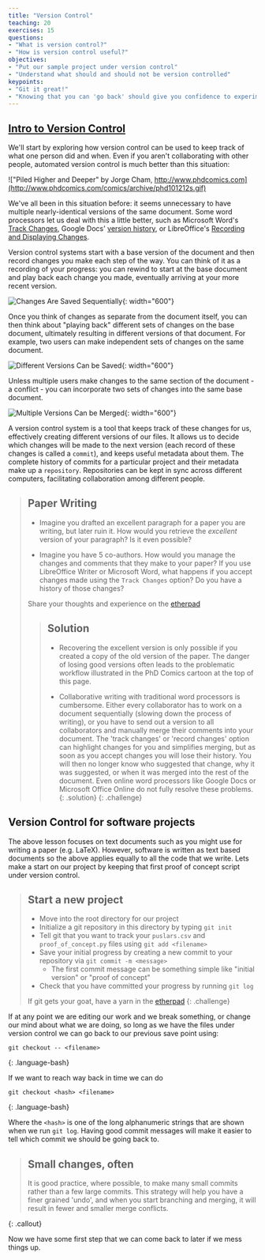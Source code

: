 ```yaml
---
title: "Version Control"
teaching: 20
exercises: 15
questions:
- "What is version control?"
- "How is version control useful?"
objectives:
- "Put our sample project under version control"
- "Understand what should and should not be version controlled"
keypoints:
- "Git it great!"
- "Knowing that you can 'go back' should give you confidence to experiment"
---
```

## [Intro to Version Control](https://swcarpentry.github.io/git-novice/index.html)
We'll start by exploring how version control can be used to keep track of what one person did and when.
Even if you aren't collaborating with other people, automated version control is much better than this situation:

!["Piled Higher and Deeper" by Jorge Cham, http://www.phdcomics.com](http://www.phdcomics.com/comics/archive/phd101212s.gif)


We've all been in this situation before: it seems unnecessary to have multiple nearly-identical versions of the same document.
Some word processors let us deal with this a little better, such as Microsoft Word's [Track Changes](https://support.office.com/en-us/article/Track-changes-in-Word-197ba630-0f5f-4a8e-9a77-3712475e806a), Google Docs' [version history](https://support.google.com/docs/answer/190843?hl=en), or LibreOffice's [Recording and Displaying Changes](https://help.libreoffice.org/Common/Recording_and_Displaying_Changes).

Version control systems start with a base version of the document and then record changes you make each step of the way.
You can think of it as a recording of your progress: you can rewind to start at the base document and play back each change you made, eventually arriving at your more recent version.

![Changes Are Saved Sequentially](https://github.com/swcarpentry/git-novice/raw/gh-pages/fig/play-changes.svg){: width="600"}

Once you think of changes as separate from the document itself, you can then think about "playing back" different sets of changes on the base document, ultimately resulting in different versions of that document.
For example, two users can make independent sets of changes on the same document.

![Different Versions Can be Saved](https://github.com/swcarpentry/git-novice/raw/gh-pages/fig/versions.svg){: width="600"}

Unless multiple users make changes to the same section of the document - a conflict - you can incorporate two sets of changes into the same base document.

![Multiple Versions Can be Merged](https://github.com/swcarpentry/git-novice/raw/gh-pages/fig/merge.svg){: width="600"}

A version control system is a tool that keeps track of these changes for us, effectively creating different versions of our files.
It allows us to decide which changes will be made to the next version (each record of these changes is called a `commit`), and keeps useful metadata about them.
The complete history of commits for a particular project and their metadata make up a `repository`.
Repositories can be kept in sync across different computers, facilitating collaboration among different people.

> ## Paper Writing
>
> *   Imagine you drafted an excellent paragraph for a paper you are writing, but later ruin
>     it. How would you retrieve the *excellent* version of your paragraph? Is it even possible?
>
> *   Imagine you have 5 co-authors. How would you manage the changes and comments
>     that they make to your paper?  If you use LibreOffice Writer or Microsoft Word, what happens if
>     you accept changes made using the `Track Changes` option? Do you have a
>     history of those changes?
>
> Share your thoughts and experience on the [etherpad]({{site.ether_pad}})
>
> > ## Solution
> >
> > *   Recovering the excellent version is only possible if you created a copy
> >     of the old version of the paper. The danger of losing good versions
> >     often leads to the problematic workflow illustrated in the PhD Comics
> >     cartoon at the top of this page.
> >
> > *   Collaborative writing with traditional word processors is cumbersome.
> >     Either every collaborator has to work on a document sequentially
> >     (slowing down the process of writing), or you have to send out a
> >     version to all collaborators and manually merge their comments into
> >     your document. The 'track changes' or 'record changes' option can
> >     highlight changes for you and simplifies merging, but as soon as you
> >     accept changes you will lose their history. You will then no longer
> >     know who suggested that change, why it was suggested, or when it was
> >     merged into the rest of the document. Even online word processors like
> >     Google Docs or Microsoft Office Online do not fully resolve these
> >     problems.
> {: .solution}
{: .challenge}


## Version Control for software projects
The above lesson focuses on text documents such as you might use for writing a paper (e.g. LaTeX).
However, software is written as text based documents so the above applies equally to all the code that we write.
Lets make a start on our project by keeping that first proof of concept script under version control.

> ## Start a new project
> - Move into the root directory for our project
> - Initialize a git repository in this directory by typing `git init`
> - Tell git that you want to track your `puslars.csv` and `proof_of_concept.py` files using `git add <filename>`
> - Save your initial progress by creating a new commit to your repository via `git commit -m <message>`
>   - The first commit message can be something simple like "initial version" or "proof of concept"
> - Check that you have committed your progress by running `git log`
>
> If git gets your goat, have a yarn in the [etherpad]({{site.ether_pad}})
{: .challenge}

If at any point we are editing our work and we break something, or change our mind about what we are doing, so long as we have the files under version control we can go back to our previous save point using:
~~~
git checkout -- <filename>
~~~
{: .language-bash}

If we want to reach way back in time we can do
~~~
git checkout <hash> <filename>
~~~
{: .language-bash}

Where the `<hash>` is one of the long alphanumeric strings that are shown when we run `git log`.
Having good commit messages will make it easier to tell which commit we should be going back to.

> ## Small changes, often
> It is good practice, where possible, to make many small commits rather than a few large commits.
> This strategy will help you have a finer grained 'undo', and when you start branching and merging, it will result in fewer and smaller merge conflicts.
>
{: .callout}

Now we have some first step that we can come back to later if we mess things up.
